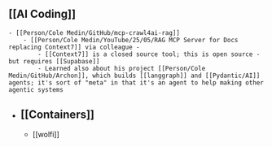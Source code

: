 ## [[AI Coding]]
	- [[Person/Cole Medin/GitHub/mcp-crawl4ai-rag]]
		- [[Person/Cole Medin/YouTube/25/05/RAG MCP Server for Docs replacing Context7]] via colleague -
			- [[Context7]] is a closed source tool; this is open source - but requires [[Supabase]]
			- Learned also about his project [[Person/Cole Medin/GitHub/Archon]], which builds [[langgraph]] and [[Pydantic/AI]] agents; it's sort of "meta" in that it's an agent to help making other agentic systems
- ## [[Containers]]
	- [[wolfi]]